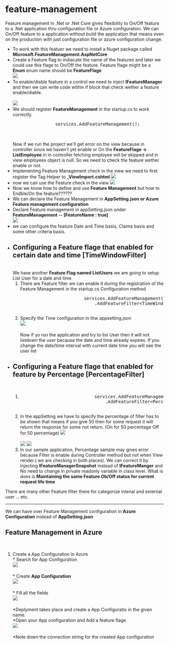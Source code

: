 # feature-management

<p>
    Feature management in .Net or .Net Core gives flexibility to On/Off feature to a .Net application thru configuration file or Azure configuration. We can On/Off feature to a application without build the application that means even on the production with just configuration file or azure configuration change.
</p>
<p>
    <ul>
        <li>
            To work with this featuer we need to install a Nuget package called <b>Microsoft.FeatureManagement.AspNetCore</b>
        </li>
        <li>
            Create a Feature flag to indiacate the name of the features and later we could use this flage to On/Off the feature.
            Feature flage might be a <b>Enum</b> enum name should be <b>FeatureFlage</b> <br>
            <img src=".\images\enum.JPG">
            <br>
        </li>
        <li>
            To enable/disble feature in a control we need to inject <b>IFeatureManager</b> and then we can write code within if block that check wether a feature enable/diable. <br><br>
            <img src=".\images\Feature_Check_Controller.JPG"><br>
        </li>
        <li>
            We should register <b>FeatureManagement</b> in the startup.cs to work correctly.
            <pre>
                services.AddFeatureManagement();
            </pre>
            <br>
            Now if we run the project we'll get error on the view because in controller since we haven't yet enable or On the <b>FeatureFlage -&gt; ListEmployee</b> in in controller fetching employee will be skipped and in view employees object is null.
            So we need to check the feature wether enable or not.
        </li>
        <li>
            Implementing Feature Management check in the view we need to first register the Tag Helper to <b>_ViewImport.cshtml</b>
            <img src=".\images\FeatureManagement_TagHelper_Import.JPG">
        </li>
        <li>
            now we can use the Feature check in the view
            <img src=".\images\Feature_Check_in_View.JPG">
        </li>
        <li>
            Now we know how to define and use <b>Feature Management</b> but how to Endble/On the feature??????
        </li>
        <li>
            We can declare the Feature Management in <b>AppSetting.json or Azure Feature management configuration</b>
        </li>
        <li>
            Declare Feature management in appSetting.json under <b>FeatureManagement -- [FeatureName : true]</b><br>
            <img src=".\images\Enable_Feature_AppSetting.JPG">
        </li>
        <li>
            we can configure the feature Date and Time basis, Claims basis and some other criteria basis.
        </li>
        <li>
            <h2>Configuring a Feature flage that enabled for certain date and time [TimeWindowFilter]</h2><br>
            We have another <b>Feature Flag named ListUsers</b> we are going to setup List User for a date and time<br>
            <ol>
                <li>There are Feature filter we can enable it during the registration of the Feature Management in the startup.cs Configuration method<br>
                <pre>
                        services.AddFeatureManagement()
                            .AddFeatureFilter&lt;TimeWindowFilter&gt;();
                </pre>
                </li>
                <li>
                    Specify the Time configuration in thw appsetting.json<br>
                    <img src=".\images\TimeWindowSetting.JPG"><br><br>
                    Now if yo run the application and try to list User then it will not listdown the user because the date and time already expires. If you change the date/time interval with current date time you will see the user list
                </li>
            </ol>
        </li>
        <li>
            <h2>Configuring a Feature flage that enabled for feature by Percentage [PercentageFilter]</h2><br>
                <ol>
                    <li>
                        <pre>
                            services.AddFeatureManagement()
                                .AddFeatureFilter&lt;PercentageFilter&gt;();
                        </pre>
                    </li>
                    <li>
                        In the appSetting we have to specify the percentage of filter has to be shown that means if you give 50 then for some request it will return the response for some not return. (On for 50 percentage Off for 50 percentage)
                        <img src=".\images\PercentageFilter.JPG"><br><br>
                        <img src=".\images\ThreeFliterEnum.JPG">
                        <img src=".\images\TwoFilterStartup.JPG">
                    </li>
                    <li>
                        In our sample application, Percentage sample may gives error because Filter is enable during Controller method but not when View render.( we are checking in both places). We can correct it by injecting <b>IFeatureManagerSnapshot</b> instead of <b>IFeatureManger</b> and No need to change in private readonly variable in class level.
                        What is does is <b>Maintaining the same Feature Ob/Off status for current request life time</b>
                    </li>
                </ol>
        </li>
    </ul>
    <p>
        There are many other Feature filter there for categorize intenal and external user ... etc.
    </p>
    <hr/>
    <p>
        We can have over Feature Management configuration in <b>Azure Configuration</b> instead of <b>AppSetting.json</b>
    </p>
    <p>
        <h2>Feature Management in Azure</h2><br>
        <ol>
            <li>
                Create a App Configuration in Azure <br>
                * Search for App Configuration <br>
                <img src=".\images\azure-portal-search.png"><br><br>
                * Create <b>App Configuration</b><br>
                <img src=".\images\app-configuration-create.png"><br><br>
                * Fill all the fields<br>
                <img src=".\images\app-configuration-create-settings.png"> <br><br>
                *Deplyment takes place and create a App Configuratio in the given name. <br>
                *Open your App configuration and Add a feature flage<br>
                <img src=".\images\add-beta-feature-flag.png"> <br><br>
                *Note down the connection string for the created App configuration<br>
            </li>
        </ol>
    </p>

</p>
